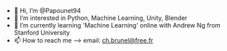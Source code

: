 - 👋 Hi, I’m @Papounet94
- 👀 I’m interested in Python, Machine Learning, Unity, Blender
- 🌱 I’m currently learning 'Machine Learning' online with Andrew Ng from Stanford University
- 📫 How to reach me --> email: ch.brunel@free.fr

<!---
Papounet94/Papounet94 is a ✨ special ✨ repository because its `README.md` (this file) appears on your GitHub profile.
You can click the Preview link to take a look at your changes.
--->
